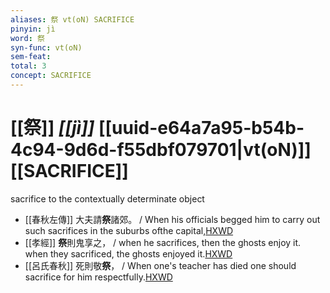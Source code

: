 ```yaml
---
aliases: 祭 vt(oN) SACRIFICE
pinyin: jì
word: 祭
syn-func: vt(oN)
sem-feat: 
total: 3
concept: SACRIFICE 
---
```

# [[祭]] *[[jì]]*  [[uuid-e64a7a95-b54b-4c94-9d6d-f55dbf079701|vt(oN)]] [[SACRIFICE]]
sacrifice to the contextually determinate object
 - [[春秋左傳]] 大夫請**祭**諸郊。 / When his officials begged him to carry out such sacrifices in the suburbs ofthe capital,[HXWD](https://hxwd.org/textview.html?location=KR1e0001_tls_012-98a.7)
 - [[孝經]] **祭**則鬼享之， / when he sacrifices, then the ghosts enjoy it. when they sacrificed, the ghosts enjoyed it.[HXWD](https://hxwd.org/textview.html?location=KR1f0001_tls_008-1a.19)
 - [[呂氏春秋]] 死則敬**祭**， / When one's teacher has died one should sacrifice for him respectfully.[HXWD](https://hxwd.org/textview.html?location=KR3j0009_tls_004-18a.5)